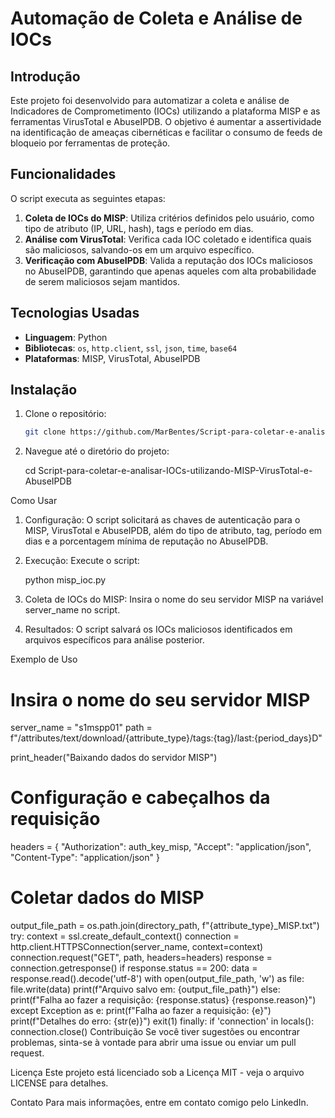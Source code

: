 # Automação de Coleta e Análise de IOCs

## Introdução

Este projeto foi desenvolvido para automatizar a coleta e análise de Indicadores de Comprometimento (IOCs) utilizando a plataforma MISP e as ferramentas VirusTotal e AbuseIPDB. O objetivo é aumentar a assertividade na identificação de ameaças cibernéticas e facilitar o consumo de feeds de bloqueio por ferramentas de proteção.

## Funcionalidades

O script executa as seguintes etapas:

1. **Coleta de IOCs do MISP**: Utiliza critérios definidos pelo usuário, como tipo de atributo (IP, URL, hash), tags e período em dias.
2. **Análise com VirusTotal**: Verifica cada IOC coletado e identifica quais são maliciosos, salvando-os em um arquivo específico.
3. **Verificação com AbuseIPDB**: Valida a reputação dos IOCs maliciosos no AbuseIPDB, garantindo que apenas aqueles com alta probabilidade de serem maliciosos sejam mantidos.

## Tecnologias Usadas

- **Linguagem**: Python
- **Bibliotecas**: `os`, `http.client`, `ssl`, `json`, `time`, `base64`
- **Plataformas**: MISP, VirusTotal, AbuseIPDB

## Instalação

1. Clone o repositório:
   ```bash
   git clone https://github.com/MarBentes/Script-para-coletar-e-analisar-IOCs-utilizando-MISP-VirusTotal-e-AbuseIPDB.git
   
2. Navegue até o diretório do projeto:

   cd Script-para-coletar-e-analisar-IOCs-utilizando-MISP-VirusTotal-e-AbuseIPDB

Como Usar

1. Configuração: O script solicitará as chaves de autenticação para o MISP, VirusTotal e AbuseIPDB, além do tipo de atributo, tag, período em dias e a porcentagem mínima de reputação no AbuseIPDB.

2. Execução: Execute o script:

   python misp_ioc.py

4. Coleta de IOCs do MISP: Insira o nome do seu servidor MISP na variável server_name no script.

5. Resultados: O script salvará os IOCs maliciosos identificados em arquivos específicos para análise posterior.

Exemplo de Uso

# Insira o nome do seu servidor MISP
server_name = "s1mspp01"
path = f"/attributes/text/download/{attribute_type}/tags:{tag}/last:{period_days}D"

print_header("Baixando dados do servidor MISP")

# Configuração e cabeçalhos da requisição
headers = {
    "Authorization": auth_key_misp,
    "Accept": "application/json",
    "Content-Type": "application/json"
}

# Coletar dados do MISP
output_file_path = os.path.join(directory_path, f"{attribute_type}_MISP.txt")
try:
    context = ssl.create_default_context()
    connection = http.client.HTTPSConnection(server_name, context=context)
    connection.request("GET", path, headers=headers)
    response = connection.getresponse()
    if response.status == 200:
        data = response.read().decode('utf-8')
        with open(output_file_path, 'w') as file:
            file.write(data)
        print(f"Arquivo salvo em: {output_file_path}")
    else:
        print(f"Falha ao fazer a requisição: {response.status} {response.reason}")
except Exception as e:
    print(f"Falha ao fazer a requisição: {e}")
    print(f"Detalhes do erro: {str(e)}")
    exit(1)
finally:
    if 'connection' in locals():
        connection.close()
Contribuição
Se você tiver sugestões ou encontrar problemas, sinta-se à vontade para abrir uma issue ou enviar um pull request.

Licença
Este projeto está licenciado sob a Licença MIT - veja o arquivo LICENSE para detalhes.

Contato
Para mais informações, entre em contato comigo pelo LinkedIn.
